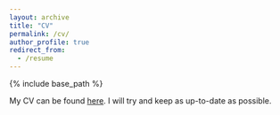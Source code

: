 ```yaml
---
layout: archive
title: "CV"
permalink: /cv/
author_profile: true
redirect_from:
  - /resume
---
```


{% include base_path %}

My CV can be found [here](https://gregor-ge.github.io/files/CV_Gregor_Geigle_27_11_2021.pdf). 
I will try and keep as up-to-date as possible.
